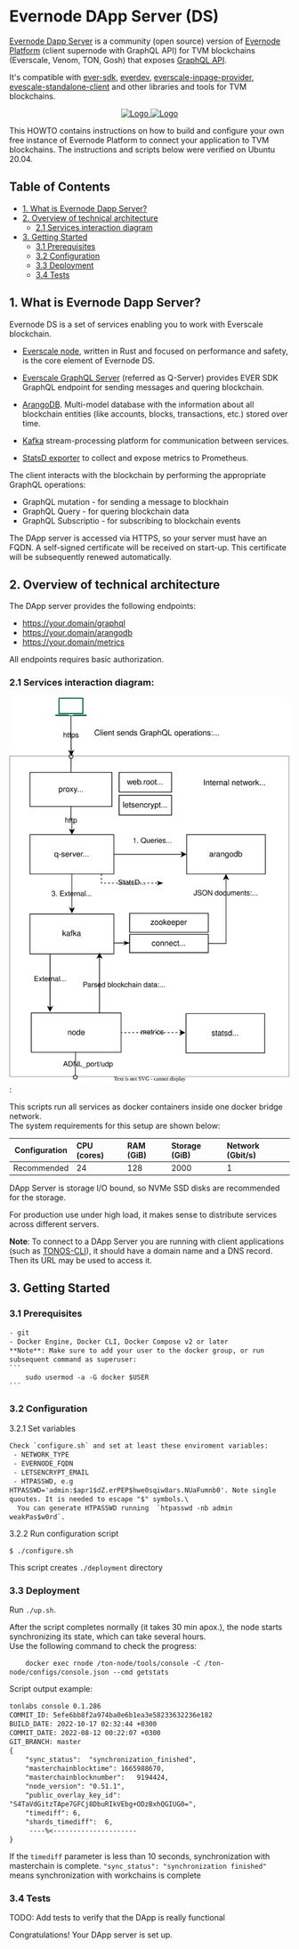 # Evernode DApp Server (DS)

[Evernode Dapp Server](https://docs.evercloud.dev/products/dapp-server-ds) is a community (open source) version of [Evernode Platform](https://docs.evercloud.dev/) (client supernode with GraphQL API) for TVM blockchains (Everscale, Venom, TON, Gosh) that exposes [GraphQL API](https://docs.evercloud.dev/reference/graphql-api).

It's compatible with [ever-sdk](https://github.com/tonlabs/ever-sdk), [everdev](https://github.com/tonlabs/everdev), [everscale-inpage-provider](https://github.com/broxus/everscale-inpage-provider), [evescale-standalone-client](https://github.com/broxus/everscale-inpage-provider) and other libraries and tools for TVM blockchains.

<p align="center">
  <a href="https://docs.everscale.network/">
    <img src="https://4031793516-files.gitbook.io/~/files/v0/b/gitbook-x-prod.appspot.com/o/spaces%2FCmimRVYKp3FChIIdVQ51%2Fuploads%2Fg8DCzYhXFbskTt0odAR4%2FEverscale%20Logo.png?alt=media&token=9484b624-6456-47b4-9757-c0fa43f4caa7" alt="Logo"   height="100">
  </a>
  <a href="https://github.com/venom-blockchain/developer-program">
    <img src="https://raw.githubusercontent.com/venom-blockchain/developer-program/main/vf-dev-program.png" alt="Logo" height="100">
  </a>
</p>

This HOWTO contains instructions on how to build and configure your own free instance of Evernode Platform to connect your application to TVM blockchains.
The instructions and scripts below were verified on Ubuntu 20.04.

## Table of Contents

-   [1. What is Evernode Dapp Server?](#1-what-is-evernode-dapp-server)
-   [2. Overview of technical architecture](#2-overview-of-technical-architecture)
    -   [2.1 Services interaction diagram](#21-services-interaction-diagram)
-   [3. Getting Started](#3-getting-started)
    -   [3.1 Prerequisites](#31-prerequisites)
    -   [3.2 Configuration](#32-configuration)
    -   [3.3 Deployment](#33-deployment)
    -   [3.4 Tests](#34-tests)

## 1. What is Evernode Dapp Server?

Evernode DS is a set of services enabling you to work with Everscale blockchain.

-   [Everscale node](https://github.com/tonlabs/ton-labs-node), written in Rust and focused on performance and safety,
    is the core element of Evernode DS.

-   [Everscale GraphQL Server](https://github.com/tonlabs/ton-q-server) (referred as Q-Server) provides EVER SDK GraphQL
    endpoint for sending messages and quering blockchain.

-   [ArangoDB](https://www.arangodb.com/documentation/). Multi-model database with the information about all
    blockchain entities (like accounts, blocks, transactions, etc.) stored over time.

-   [Kafka](https://kafka.apache.org/documentation/) stream-processing platform for communication between services.

-   [StatsD exporter](....) to collect and expose metrics to Prometheus.

The client interacts with the blockchain by performing the appropriate GraphQL operations:

-   GraphQL mutation - for sending a message to blockhain
-   GraphQL Query - for quering blockchain data
-   GraphQL Subscriptio - for subscribing to blockchain events

The DApp server is accessed via HTTPS, so your server must have an FQDN.
A self-signed certificate will be received on start-up. This certificate will be subsequently renewed automatically.

## 2. Overview of technical architecture

The DApp server provides the following endpoints:

-   https://your.domain/graphql
-   https://your.domain/arangodb
-   https://your.domain/metrics

All endpoints requires basic authorization.

### 2.1 Services interaction diagram:

![Services interaction](./docs/system_components.svg):

This scripts run all services as docker containers inside one docker bridge network.\
The system requirements for this setup are shown below:

| Configuration | CPU (cores) | RAM (GiB) | Storage (GiB) | Network (Gbit/s) |
| ------------- | :---------- | :-------- | :------------ | :--------------- |
| Recommended   | 24          | 128       | 2000          | 1                |

DApp Server is storage I/O bound, so NVMe SSD disks are recommended for the storage.

For production use under high load, it makes sense to distribute services across different servers.

**Note**: To connect to a DApp Server you are running with client applications (such as [TONOS-CLI](https://github.com/tonlabs/tonos-cli#21-set-the-network-and-parameter-values)), it should have a domain name and a DNS record. Then its URL may be used to access it.

## 3. Getting Started

### 3.1 Prerequisites

    - git
    - Docker Engine, Docker CLI, Docker Compose v2 or later
    **Note**: Make sure to add your user to the docker group, or run subsequent command as superuser:
    ```
        sudo usermod -a -G docker $USER
    ```

### 3.2 Configuration

3.2.1 Set variables

    Check `configure.sh` and set at least these enviroment variables:
     - NETWORK_TYPE
     - EVERNODE_FQDN
     - LETSENCRYPT_EMAIL
     - HTPASSWD, e.g HTPASSWD='admin:$apr1$dZ.erPEP$hwe0sqiw8ars.NUaFumnb0'. Note single quoutes. It is needed to escape "$" symbols.\
      You can generate HTPASSWD running  `htpasswd -nb admin weakPas$w0rd`.

3.2.2 Run configuration script

```
$ ./configure.sh
```

This script creates `./deployment` directory

### 3.3 Deployment

Run `./up.sh`.

After the script completes normally (it takes 30 min apox.), the node starts synchronizing its state, which can take several hours.\
Use the following command to check the progress:

```
    docker exec rnode /ton-node/tools/console -C /ton-node/configs/console.json --cmd getstats
```

Script output example:

```
tonlabs console 0.1.286
COMMIT_ID: 5efe6bb8f2a974ba0e6b1ea3e58233632236e182
BUILD_DATE: 2022-10-17 02:32:44 +0300
COMMIT_DATE: 2022-08-12 00:22:07 +0300
GIT_BRANCH: master
{
	"sync_status":	"synchronization_finished",
	"masterchainblocktime":	1665988670,
	"masterchainblocknumber":	9194424,
	"node_version":	"0.51.1",
	"public_overlay_key_id":	"S4TaVdGitzTApe7GFCj8DbuRIkVEbg+ODzBxhQGIUG0=",
	"timediff":	6,
	"shards_timediff":	6,
     ----%<---------------------
}
```

If the `timediff` parameter is less than 10 seconds, synchronization with masterchain is complete.
`"sync_status": "synchronization finished"` means synchronization with workchains is complete

### 3.4 Tests

TODO: Add tests to verify that the DApp is really functional

Congratulations! Your DApp server is set up.
